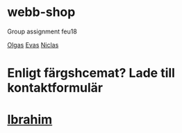 # webb-shop
Group assignment feu18

<a href="Vision.html">Olgas</a>
<a href="https://mringen.github.io/webb-shop/products.html">Evas</a>
<a href="https://mringen.github.io/webb-shop/index.html">Niclas</a>
<h1>Enligt färgshcemat? Lade till kontaktformulär<h1>
 <a href="https://mringen.github.io/webb-shop/OmOss.html">Ibrahim</a>


